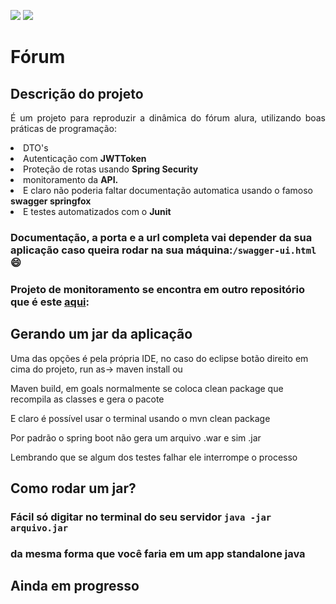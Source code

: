 <img src="https://img.shields.io/static/v1?label=Java&labelColor=red&message=11&color=gray&style=%3CSTYLE%3E&logo=java"> <img src="https://img.shields.io/static/v1?label=Spring%20Boot&labelColor=gray&message=11&color=lemon&style=%3CSTYLE%3E&logo=spring">

# Fórum

## Descrição do projeto

<p align="justify">É um projeto para reproduzir a dinâmica do fórum alura, utilizando boas práticas de programação:
<li>DTO's</li>
<li>Autenticação com <b>JWTToken</b></li>
<li>Proteção de rotas usando <b>Spring Security</b></li>
<li>monitoramento da <b>API.</b></li>
<li>E claro não poderia faltar documentação automatica usando o famoso <b>swagger springfox</b> </li><li>E testes automatizados com o <b>Junit</b></p> </li></p>


### Documentação, a porta e a url completa vai depender da sua aplicação caso queira rodar na sua máquina:`/swagger-ui.html` :smile:

### Projeto de monitoramento se encontra em outro repositório que é este <a href="https://github.com/karlgama/monitoramento-spring">aqui</a>: 

## Gerando um jar da aplicação
<p>Uma das opções é pela própria IDE, no caso do eclipse botão direito em cima do projeto, run as-> maven install ou</p>
<p> Maven build, em goals normalmente se coloca clean package que recompila as classes e gera o pacote </p>
<p>E claro é possível usar o terminal usando o mvn clean package</p>
<p>Por padrão o spring boot não gera um arquivo .war e sim .jar</p>
<p>Lembrando que se algum dos testes falhar ele interrompe o processo </p>

## Como rodar um jar?

### Fácil só digitar no terminal do seu servidor ```java -jar arquivo.jar```
### da mesma forma que você faria em um app standalone java
## Ainda em progresso
